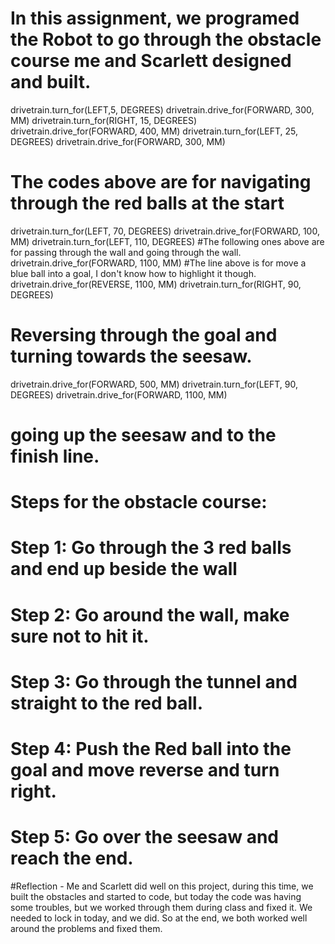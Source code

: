 # In this assignment, we programed the Robot to go through the obstacle course me and Scarlett designed and built. 

drivetrain.turn_for(LEFT,5, DEGREES)
drivetrain.drive_for(FORWARD, 300, MM)
drivetrain.turn_for(RIGHT, 15, DEGREES)
drivetrain.drive_for(FORWARD, 400, MM)
drivetrain.turn_for(LEFT, 25, DEGREES)
drivetrain.drive_for(FORWARD, 300, MM)
# The codes above are for navigating through the red balls at the start
drivetrain.turn_for(LEFT, 70, DEGREES)
drivetrain.drive_for(FORWARD, 100, MM)
drivetrain.turn_for(LEFT, 110, DEGREES)
#The following ones above are for passing through the wall and going through the wall.
drivetrain.drive_for(FORWARD, 1100, MM)
#The line above is for move a blue ball into a goal, I don't know how to highlight it though.
drivetrain.drive_for(REVERSE, 1100, MM)
drivetrain.turn_for(RIGHT, 90, DEGREES)
# Reversing through the goal and turning towards the seesaw.
drivetrain.drive_for(FORWARD, 500, MM)
drivetrain.turn_for(LEFT, 90, DEGREES)
drivetrain.drive_for(FORWARD, 1100, MM)
# going up the seesaw and to the finish line.



# Steps for the obstacle course:
# Step 1: Go through the 3 red balls and end up beside the wall
# Step 2: Go around the wall, make sure not to hit it.
# Step 3: Go through the tunnel and straight to the red ball.
# Step 4: Push the Red ball into the goal and move reverse and turn right.
# Step 5: Go over the seesaw and reach the end.


#Reflection - Me and Scarlett did well on this project, during this time, we built the obstacles and started to code, but today the code was having some troubles, but we worked through them during class and fixed it. We needed to lock in today, and we did. So at the end, we both worked well around the problems and fixed them.
